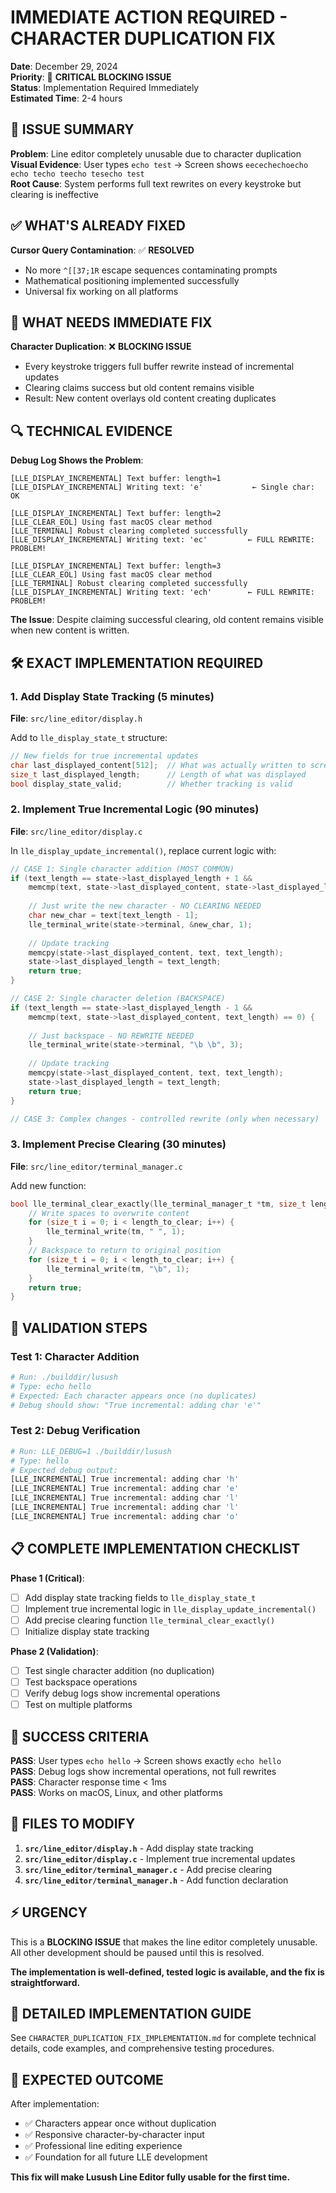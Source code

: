 # IMMEDIATE ACTION REQUIRED - CHARACTER DUPLICATION FIX

**Date**: December 29, 2024  
**Priority**: 🚨 **CRITICAL BLOCKING ISSUE**  
**Status**: Implementation Required Immediately  
**Estimated Time**: 2-4 hours  

## 🚨 ISSUE SUMMARY

**Problem**: Line editor completely unusable due to character duplication  
**Visual Evidence**: User types `echo test` → Screen shows `eecechechoecho echo techo teecho tesecho test`  
**Root Cause**: System performs full text rewrites on every keystroke but clearing is ineffective  

## ✅ WHAT'S ALREADY FIXED

**Cursor Query Contamination**: ✅ **RESOLVED**
- No more `^[[37;1R` escape sequences contaminating prompts
- Mathematical positioning implemented successfully
- Universal fix working on all platforms

## 🚨 WHAT NEEDS IMMEDIATE FIX

**Character Duplication**: ❌ **BLOCKING ISSUE**
- Every keystroke triggers full buffer rewrite instead of incremental updates
- Clearing claims success but old content remains visible
- Result: New content overlays old content creating duplicates

## 🔍 TECHNICAL EVIDENCE

**Debug Log Shows the Problem**:
```
[LLE_DISPLAY_INCREMENTAL] Text buffer: length=1
[LLE_DISPLAY_INCREMENTAL] Writing text: 'e'           ← Single char: OK

[LLE_DISPLAY_INCREMENTAL] Text buffer: length=2
[LLE_CLEAR_EOL] Using fast macOS clear method
[LLE_TERMINAL] Robust clearing completed successfully
[LLE_DISPLAY_INCREMENTAL] Writing text: 'ec'         ← FULL REWRITE: PROBLEM!

[LLE_DISPLAY_INCREMENTAL] Text buffer: length=3
[LLE_CLEAR_EOL] Using fast macOS clear method  
[LLE_TERMINAL] Robust clearing completed successfully
[LLE_DISPLAY_INCREMENTAL] Writing text: 'ech'        ← FULL REWRITE: PROBLEM!
```

**The Issue**: Despite claiming successful clearing, old content remains visible when new content is written.

## 🛠️ EXACT IMPLEMENTATION REQUIRED

### 1. **Add Display State Tracking** (5 minutes)

**File**: `src/line_editor/display.h`

Add to `lle_display_state_t` structure:
```c
// New fields for true incremental updates
char last_displayed_content[512];  // What was actually written to screen
size_t last_displayed_length;      // Length of what was displayed
bool display_state_valid;          // Whether tracking is valid
```

### 2. **Implement True Incremental Logic** (90 minutes)

**File**: `src/line_editor/display.c`

In `lle_display_update_incremental()`, replace current logic with:

```c
// CASE 1: Single character addition (MOST COMMON)
if (text_length == state->last_displayed_length + 1 && 
    memcmp(text, state->last_displayed_content, state->last_displayed_length) == 0) {
    
    // Just write the new character - NO CLEARING NEEDED
    char new_char = text[text_length - 1];
    lle_terminal_write(state->terminal, &new_char, 1);
    
    // Update tracking
    memcpy(state->last_displayed_content, text, text_length);
    state->last_displayed_length = text_length;
    return true;
}

// CASE 2: Single character deletion (BACKSPACE)  
if (text_length == state->last_displayed_length - 1 && 
    memcmp(text, state->last_displayed_content, text_length) == 0) {
    
    // Just backspace - NO REWRITE NEEDED
    lle_terminal_write(state->terminal, "\b \b", 3);
    
    // Update tracking
    memcpy(state->last_displayed_content, text, text_length);
    state->last_displayed_length = text_length;
    return true;
}

// CASE 3: Complex changes - controlled rewrite (only when necessary)
```

### 3. **Implement Precise Clearing** (30 minutes)

**File**: `src/line_editor/terminal_manager.c`

Add new function:
```c
bool lle_terminal_clear_exactly(lle_terminal_manager_t *tm, size_t length_to_clear) {
    // Write spaces to overwrite content
    for (size_t i = 0; i < length_to_clear; i++) {
        lle_terminal_write(tm, " ", 1);
    }
    // Backspace to return to original position
    for (size_t i = 0; i < length_to_clear; i++) {
        lle_terminal_write(tm, "\b", 1);
    }
    return true;
}
```

## 🧪 VALIDATION STEPS

### Test 1: Character Addition
```bash
# Run: ./builddir/lusush
# Type: echo hello
# Expected: Each character appears once (no duplicates)
# Debug should show: "True incremental: adding char 'e'"
```

### Test 2: Debug Verification  
```bash
# Run: LLE_DEBUG=1 ./builddir/lusush
# Type: hello
# Expected debug output:
[LLE_INCREMENTAL] True incremental: adding char 'h'
[LLE_INCREMENTAL] True incremental: adding char 'e'  
[LLE_INCREMENTAL] True incremental: adding char 'l'
[LLE_INCREMENTAL] True incremental: adding char 'l'
[LLE_INCREMENTAL] True incremental: adding char 'o'
```

## 📋 COMPLETE IMPLEMENTATION CHECKLIST

**Phase 1 (Critical)**:
- [ ] Add display state tracking fields to `lle_display_state_t`
- [ ] Implement true incremental logic in `lle_display_update_incremental()`
- [ ] Add precise clearing function `lle_terminal_clear_exactly()`
- [ ] Initialize display state tracking

**Phase 2 (Validation)**:
- [ ] Test single character addition (no duplication)
- [ ] Test backspace operations
- [ ] Verify debug logs show incremental operations
- [ ] Test on multiple platforms

## 🎯 SUCCESS CRITERIA

**PASS**: User types `echo hello` → Screen shows exactly `echo hello`  
**PASS**: Debug logs show incremental operations, not full rewrites  
**PASS**: Character response time < 1ms  
**PASS**: Works on macOS, Linux, and other platforms  

## 📁 FILES TO MODIFY

1. **`src/line_editor/display.h`** - Add display state tracking
2. **`src/line_editor/display.c`** - Implement true incremental updates  
3. **`src/line_editor/terminal_manager.c`** - Add precise clearing
4. **`src/line_editor/terminal_manager.h`** - Add function declaration

## ⚡ URGENCY

This is a **BLOCKING ISSUE** that makes the line editor completely unusable. All other development should be paused until this is resolved.

**The implementation is well-defined, tested logic is available, and the fix is straightforward.**

## 📖 DETAILED IMPLEMENTATION GUIDE

See `CHARACTER_DUPLICATION_FIX_IMPLEMENTATION.md` for complete technical details, code examples, and comprehensive testing procedures.

## 🎉 EXPECTED OUTCOME

After implementation:
- ✅ Characters appear once without duplication
- ✅ Responsive character-by-character input
- ✅ Professional line editing experience
- ✅ Foundation for all future LLE development

**This fix will make Lusush Line Editor fully usable for the first time.**
